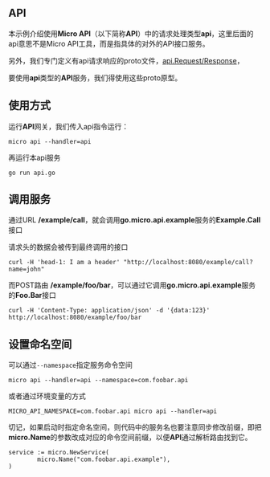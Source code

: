 ## API

本示例介绍使用**Micro API**（以下简称**API**）中的请求处理类型**api**，这里后面的api意思不是Micro API工具，而是指具体的对外的API接口服务。

另外，我们专门定义有api请求响应的proto文件，[api.Request/Response](https://github.com/micro/go-api/blob/master/proto/api.proto)，

要使用**api**类型的**API**服务，我们得使用这些proto原型。

## 使用方式

运行**API**网关，我们传入api指令运行：

```
micro api --handler=api
```

再运行本api服务

```
go run api.go
```

## 调用服务

通过URL **/example/call**，就会调用**go.micro.api.example**服务的**Example.Call**接口

请求头的数据会被传到最终调用的接口

```
curl -H 'head-1: I am a header' "http://localhost:8080/example/call?name=john"

```

而POST路由 **/example/foo/bar**，可以通过它调用**go.micro.api.example**服务的**Foo.Bar**接口

```
curl -H 'Content-Type: application/json' -d '{data:123}' http://localhost:8080/example/foo/bar
```

## 设置命名空间

可以通过`--namespace`指定服务命令空间

```
micro api --handler=api --namespace=com.foobar.api
```

或者通过环境变量的方式

```
MICRO_API_NAMESPACE=com.foobar.api micro api --handler=api
```

切记，如果启动时指定命名空间，则代码中的服务名也要注意同步修改前缀，即把**micro.Name**的参数改成对应的命令空间前缀，以便**API**通过解析路由找到它。

```
service := micro.NewService(
        micro.Name("com.foobar.api.example"),
)
```   
